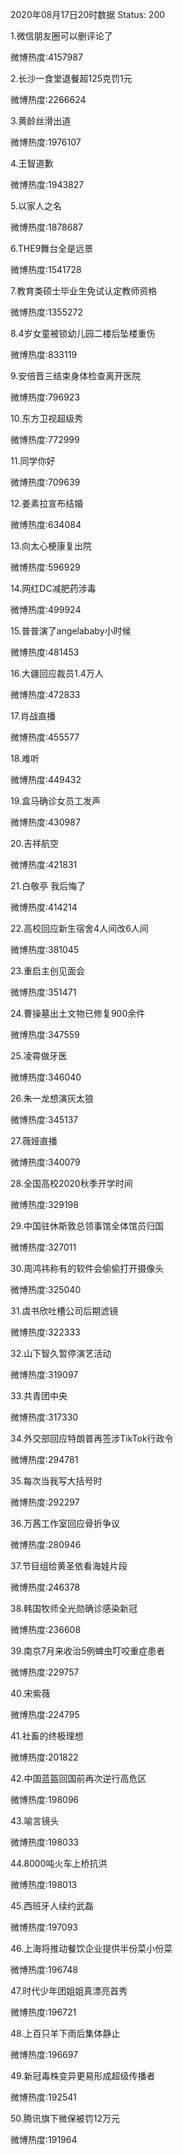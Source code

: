 2020年08月17日20时数据
Status: 200

1.微信朋友圈可以删评论了

微博热度:4157987

2.长沙一食堂退餐超125克罚1元

微博热度:2266624

3.黄龄丝滑出道

微博热度:1976107

4.王智道歉

微博热度:1943827

5.以家人之名

微博热度:1878687

6.THE9舞台全是远景

微博热度:1541728

7.教育类硕士毕业生免试认定教师资格

微博热度:1355272

8.4岁女童被锁幼儿园二楼后坠楼重伤

微博热度:833119

9.安倍晋三结束身体检查离开医院

微博热度:796923

10.东方卫视超级秀

微博热度:772999

11.同学你好

微博热度:709639

12.姜素拉宣布结婚

微博热度:634084

13.向太心梗康复出院

微博热度:596929

14.网红DC减肥药涉毒

微博热度:499924

15.普普演了angelababy小时候

微博热度:481453

16.大疆回应裁员1.4万人

微博热度:472833

17.肖战直播

微博热度:455577

18.难听

微博热度:449432

19.盒马确诊女员工发声

微博热度:430987

20.吉祥航空

微博热度:421831

21.白敬亭 我后悔了

微博热度:414214

22.高校回应新生宿舍4人间改6人间

微博热度:381045

23.重启主创见面会

微博热度:351471

24.曹操墓出土文物已修复900余件

微博热度:347559

25.凌霄做牙医

微博热度:346040

26.朱一龙想演灰太狼

微博热度:345137

27.薇娅直播

微博热度:340079

28.全国高校2020秋季开学时间

微博热度:329198

29.中国驻休斯敦总领事馆全体馆员归国

微博热度:327011

30.周鸿祎称有的软件会偷偷打开摄像头

微博热度:325040

31.虞书欣吐槽公司后期滤镜

微博热度:322333

32.山下智久暂停演艺活动

微博热度:319097

33.共青团中央

微博热度:317330

34.外交部回应特朗普再签涉TikTok行政令

微博热度:294781

35.每次当我写大括号时

微博热度:292297

36.万茜工作室回应骨折争议

微博热度:280946

37.节目组给黄圣依看海娃片段

微博热度:246378

38.韩国牧师全光勋确诊感染新冠

微博热度:236608

39.南京7月来收治5例蜱虫叮咬重症患者

微博热度:229757

40.宋紫薇

微博热度:224795

41.社畜的终极理想

微博热度:201822

42.中国蓝盔回国前再次逆行高危区

微博热度:198096

43.喻言镜头

微博热度:198033

44.8000吨火车上桥抗洪

微博热度:198013

45.西班牙人续约武磊

微博热度:197093

46.上海将推动餐饮企业提供半份菜小份菜

微博热度:196748

47.时代少年团姐姐真漂亮首秀

微博热度:196721

48.上百只羊下雨后集体静止

微博热度:196697

49.新冠毒株变异更易形成超级传播者

微博热度:192541

50.腾讯旗下微保被罚12万元

微博热度:191964

